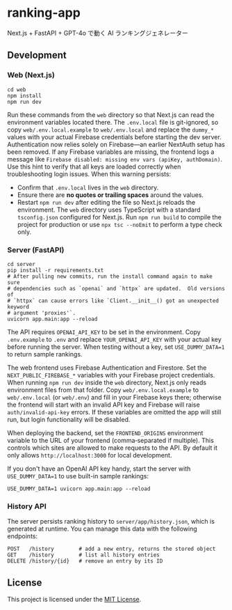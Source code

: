 # ranking-app

Next.js + FastAPI + GPT-4o で動く AI ランキングジェネレーター

## Development

### Web (Next.js)
```
cd web
npm install
npm run dev
```
Run these commands from the `web` directory so that Next.js can read the environment variables located there.
The `.env.local` file is git-ignored, so copy `web/.env.local.example` to
`web/.env.local` and replace the `dummy_*` values with your actual Firebase
credentials before starting the dev server. Authentication now relies solely on
Firebase—an earlier NextAuth setup has been removed. If any Firebase variables
are missing, the frontend logs a message like `Firebase disabled: missing env
vars (apiKey, authDomain)`. Use this hint to verify that all keys are loaded
correctly when troubleshooting login issues.  When this warning persists:

- Confirm that `.env.local` lives in the `web` directory.
- Ensure there are **no quotes or trailing spaces** around the values.
- Restart `npm run dev` after editing the file so Next.js reloads the
  environment.
The `web` directory uses TypeScript with a standard `tsconfig.json` configured for Next.js. Run `npm run build` to
compile the project for production or use `npx tsc --noEmit` to perform a type
check only.

### Server (FastAPI)
```
cd server
pip install -r requirements.txt
# After pulling new commits, run the install command again to make sure
# dependencies such as `openai` and `httpx` are updated.  Old versions of
# `httpx` can cause errors like `Client.__init__() got an unexpected keyword
# argument 'proxies'`.
uvicorn app.main:app --reload
```

The API requires `OPENAI_API_KEY` to be set in the environment. Copy
`.env.example` to `.env` and replace `YOUR_OPENAI_API_KEY` with your actual key
before running the server. When testing without a key, set
`USE_DUMMY_DATA=1` to return sample rankings.

The web frontend uses Firebase Authentication and Firestore. Set the `NEXT_PUBLIC_FIREBASE_*` variables with your Firebase project credentials. When running `npm run dev` inside the `web` directory, Next.js only reads environment files from that folder. Copy `web/.env.local.example` to `web/.env.local` (or `web/.env`) and fill in your Firebase keys there; otherwise the frontend will start with an invalid API key and Firebase will raise `auth/invalid-api-key` errors. If these variables are omitted the app will still run, but login functionality will be disabled.

When deploying the backend, set the `FRONTEND_ORIGINS` environment variable to
the URL of your frontend (comma‑separated if multiple). This controls which
sites are allowed to make requests to the API. By default it only allows
`http://localhost:3000` for local development.

If you don't have an OpenAI API key handy, start the server with
``USE_DUMMY_DATA=1`` to use built-in sample rankings:

```
USE_DUMMY_DATA=1 uvicorn app.main:app --reload
```

### History API

The server persists ranking history to `server/app/history.json`, which is
generated at runtime.
You can manage this data with the following endpoints:

```
POST   /history        # add a new entry, returns the stored object
GET    /history        # list all history entries
DELETE /history/{id}   # remove an entry by its ID
```

## License

This project is licensed under the [MIT License](LICENSE).
